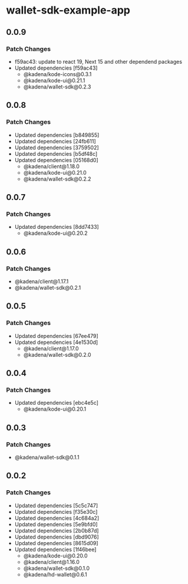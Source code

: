 # wallet-sdk-example-app

## 0.0.9

### Patch Changes

- f59ac43: update to react 19, Next 15 and other dependend packages
- Updated dependencies \[f59ac43]
  - @kadena/kode-icons\@0.3.1
  - @kadena/kode-ui\@0.21.1
  - @kadena/wallet-sdk\@0.2.3

## 0.0.8

### Patch Changes

- Updated dependencies \[b849855]
- Updated dependencies \[24fb611]
- Updated dependencies \[3759502]
- Updated dependencies \[b5df48c]
- Updated dependencies \[05168d0]
  - @kadena/client\@1.18.0
  - @kadena/kode-ui\@0.21.0
  - @kadena/wallet-sdk\@0.2.2

## 0.0.7

### Patch Changes

- Updated dependencies \[8dd7433]
  - @kadena/kode-ui\@0.20.2

## 0.0.6

### Patch Changes

- @kadena/client\@1.17.1
- @kadena/wallet-sdk\@0.2.1

## 0.0.5

### Patch Changes

- Updated dependencies \[67ee479]
- Updated dependencies \[4e1530d]
  - @kadena/client\@1.17.0
  - @kadena/wallet-sdk\@0.2.0

## 0.0.4

### Patch Changes

- Updated dependencies \[ebc4e5c]
  - @kadena/kode-ui\@0.20.1

## 0.0.3

### Patch Changes

- @kadena/wallet-sdk\@0.1.1

## 0.0.2

### Patch Changes

- Updated dependencies \[5c5c747]
- Updated dependencies \[f35e30c]
- Updated dependencies \[4c684a2]
- Updated dependencies \[5e9bfd0]
- Updated dependencies \[2b0b87d]
- Updated dependencies \[dbd9076]
- Updated dependencies \[8615d09]
- Updated dependencies \[1f46bee]
  - @kadena/kode-ui\@0.20.0
  - @kadena/client\@1.16.0
  - @kadena/wallet-sdk\@0.1.0
  - @kadena/hd-wallet\@0.6.1

